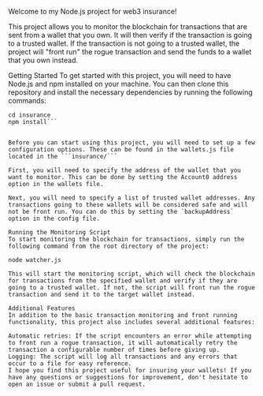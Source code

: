 Welcome to my Node.js project for web3 insurance!

This project allows you to monitor the blockchain for transactions that are sent from a wallet that you own. It will then verify if the transaction is going to a trusted wallet. If the transaction is not going to a trusted wallet, the project will "front run" the rogue transaction and send the funds to a wallet that you own instead.

Getting Started
To get started with this project, you will need to have Node.js and npm installed on your machine. You can then clone this repository and install the necessary dependencies by running the following commands:


```git clone https://github.com/zouvier/web3insurance
cd insurance
npm install```


Before you can start using this project, you will need to set up a few configuration options. These can be found in the wallets.js file located in the ```insurance/```

First, you will need to specify the address of the wallet that you want to monitor. This can be done by setting the Account0 address option in the wallets file.

Next, you will need to specify a list of trusted wallet addresses. Any transactions going to these wallets will be considered safe and will not be front run. You can do this by setting the `backupAddress` option in the config file.

Running the Monitoring Script
To start monitoring the blockchain for transactions, simply run the following command from the root directory of the project:

node watcher.js

This will start the monitoring script, which will check the blockchain for transactions from the specified wallet and verify if they are going to a trusted wallet. If not, the script will front run the rogue transaction and send it to the target wallet instead.

Additional Features
In addition to the basic transaction monitoring and front running functionality, this project also includes several additional features:

Automatic retries: If the script encounters an error while attempting to front run a rogue transaction, it will automatically retry the transaction a configurable number of times before giving up.
Logging: The script will log all transactions and any errors that occur to a file for easy reference.
I hope you find this project useful for insuring your wallets! If you have any questions or suggestions for improvement, don't hesitate to open an issue or submit a pull request.
